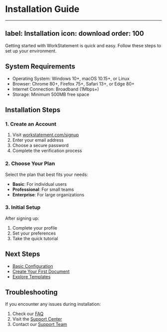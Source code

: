 # Installation Guide

---
label: Installation
icon: download
order: 100
---

Getting started with WorkStatement is quick and easy. Follow these steps to set up your environment.

## System Requirements

- Operating System: Windows 10+, macOS 10.15+, or Linux
- Browser: Chrome 80+, Firefox 75+, Safari 13+, or Edge 80+
- Internet Connection: Broadband (1Mbps+)
- Storage: Minimum 500MB free space

## Installation Steps

### 1. Create an Account

1. Visit [workstatement.com/signup](https://workstatement.com/signup)
2. Enter your email address
3. Choose a secure password
4. Complete the verification process

### 2. Choose Your Plan

Select the plan that best fits your needs:
- **Basic**: For individual users
- **Professional**: For small teams
- **Enterprise**: For large organizations

### 3. Initial Setup

After signing up:
1. Complete your profile
2. Set your preferences
3. Take the quick tutorial

## Next Steps

- [Basic Configuration](/getting-started/configuration.md)
- [Create Your First Document](/getting-started/first-steps.md)
- [Explore Templates](/guides/templates.md)

## Troubleshooting

If you encounter any issues during installation:
1. Check our [FAQ](/support/faq.md)
2. Visit the [Support Center](/support/overview.md)
3. Contact our [Support Team](/support/contact.md) 
